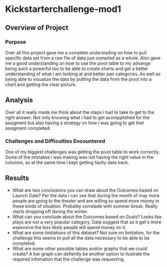 # Kickstarterchallenge-mod1
## Overview of Project

### Purpose
Over all this project gave me a complete understading on how to pull specific data set from a raw file of data just compiled as a whole. Also gave me a good understanding on how to use the pivot table to my advange being such a powerful too to be able to create charts and get a better understanding of what i am looking at and better pair categories. As well as being able to visualize the data by putting the data from the pivot into a chart and getting the clear picture.
## Analysis 
Over all it really made me think about the steps i had to take to get to the right answer. Not only knowing what i had to get acompplished for the assigment but also having a strategy on how i was going to get thet assigment completed.
### Challenges and Difficulties Encountered
One of my biggest challenges was getting the pivot table to work correctly. Some of the mistakes i was making was not having the right value in the columns, so at the same time i kept getting faulty data back.
## Results

- What are two conclusions you can draw about the Outcomes based on Launch Date?
Per the data i can see that during the month of may more people are going to the theater and are willing so spend more money in these kinds of situation. Probalby correlade with summer break. Really starts dropping off during the winter.
- What can you conclude about the Outcomes based on Goals?
Looks like plays are not a very popular category. Data suggest that as it get's more expensive the less likely people will spend money on it. 
- What are some limitations of this dataset?
Not sure on limitation, for the challenge this seems to pull all the data necessary to be able to be completed.
- What are some other possible tables and/or graphs that we could create?
A bar graph can defiently be another option to ilustrate the required infomation that the challenge was requesting. 
